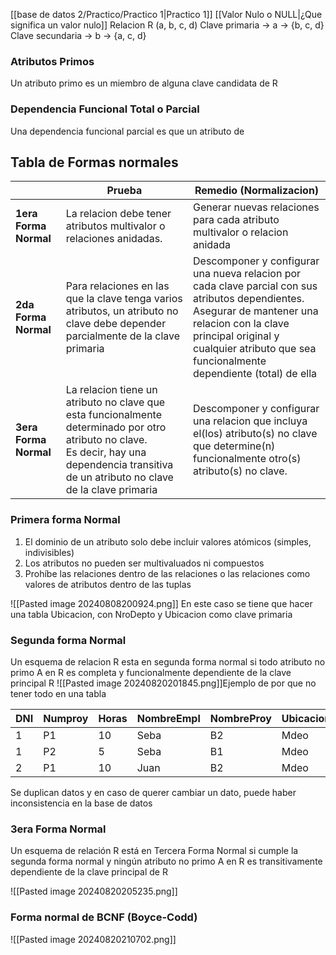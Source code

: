 [[base de datos 2/Practico/Practico 1|Practico 1]]
[[Valor Nulo o NULL|¿Que significa un valor nulo]]
Relacion R (a, b, c, d)
Clave primaria -> a -> {b, c, d}
Clave secundaria -> b -> {a, c, d}

### Atributos Primos
Un atributo primo es un miembro de alguna clave candidata de R

### Dependencia Funcional Total o Parcial
Una dependencia funcional parcial es que un atributo de

## Tabla de Formas normales

|                       | Prueba                                                                                                                                                                                          | Remedio (Normalizacion)                                                                                                                                                                                                                         |
| --------------------- | ----------------------------------------------------------------------------------------------------------------------------------------------------------------------------------------------- | ----------------------------------------------------------------------------------------------------------------------------------------------------------------------------------------------------------------------------------------------- |
| **1era Forma Normal** | La relacion debe tener atributos multivalor o relaciones anidadas.                                                                                                                              | Generar nuevas relaciones para cada atributo multivalor o relacion anidada                                                                                                                                                                      |
| **2da Forma Normal**  | Para relaciones en las que la clave tenga varios atributos, un atributo no clave debe depender parcialmente de la clave primaria                                                                | Descomponer y configurar una nueva relacion por cada clave parcial con sus atributos dependientes.<br>Asegurar de mantener una relacion con la clave principal original y cualquier atributo que sea funcionalmente dependiente (total) de ella |
| **3era Forma Normal** | La relacion tiene un atributo no clave que esta funcionalmente determinado por otro atributo no clave.<br>Es decir, hay una dependencia transitiva de un atributo no clave de la clave primaria | Descomponer y configurar una relacion que incluya el(los) atributo(s) no clave que determine(n) funcionalmente otro(s) atributo(s) no clave.                                                                                                    |


### Primera forma Normal
1. El dominio de un atributo solo debe incluir valores atómicos (simples, indivisibles)
2. Los atributos no pueden ser multivaluados ni compuestos
3. Prohíbe las relaciones dentro de las relaciones o las relaciones como valores de atributos dentro de las tuplas

![[Pasted image 20240808200924.png]]
En este caso se tiene que hacer una tabla Ubicacion, con NroDepto y Ubicacion como clave primaria

### Segunda forma Normal
Un esquema de relacion R esta en segunda forma normal si todo atributo no primo A en R es completa y funcionalmente dependiente de la clave principal R
![[Pasted image 20240820201845.png]]Ejemplo de por que no tener todo en una tabla


| DNI | Numproy | Horas | NombreEmpl | NombreProy | UbicacionProy |
| --- | ------- | ----- | ---------- | ---------- | ------------- |
| 1   | P1      | 10    | Seba       | B2         | Mdeo          |
| 1   | P2      | 5     | Seba       | B1         | Mdeo          |
| 2   | P1      | 10    | Juan       | B2         | Mdeo          |

Se duplican datos y en caso de querer cambiar un dato, puede haber inconsistencia en la base de datos

### 3era Forma Normal
Un esquema de relación R está en Tercera Forma Normal si cumple la segunda forma normal y ningún atributo no primo A en R es transitivamente dependiente de la clave principal de R

![[Pasted image 20240820205235.png]]


### Forma normal de BCNF (Boyce-Codd)

![[Pasted image 20240820210702.png]]